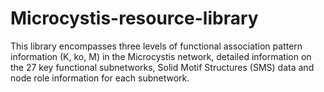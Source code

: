 # Microcystis-resource-library
This library encompasses three levels of functional association pattern information (K, ko, M) in the Microcystis network, detailed information on the 27 key functional subnetworks, Solid Motif Structures (SMS) data and node role information for each subnetwork.
